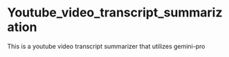# Youtube_video_transcript_summarization
This is a youtube video transcript summarizer that utilizes gemini-pro
